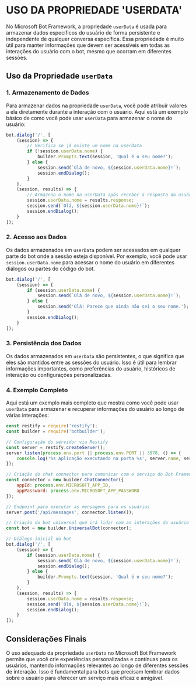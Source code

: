 # USO DA PROPRIEDADE 'USERDATA'
No Microsoft Bot Framework, a propriedade `userData` é usada para armazenar dados específicos do usuário de forma persistente e independente de qualquer conversa específica. Essa propriedade é muito útil para manter informações que devem ser acessíveis em todas as interações do usuário com o bot, mesmo que ocorram em diferentes sessões.

## Uso da Propriedade `userData`
### 1. Armazenamento de Dados
Para armazenar dados na propriedade `userData`, você pode atribuir valores a ela diretamente durante a interação com o usuário. Aqui está um exemplo básico de como você pode usar `userData` para armazenar o nome do usuário:

```javascript
bot.dialog('/', [
    (session) => {
        // Verifica se já existe um nome na userData
        if (!session.userData.nome) {
            builder.Prompts.text(session, 'Qual é o seu nome?');
        } else {
            session.send(`Olá de novo, ${session.userData.nome}!`);
            session.endDialog();
        }
    },
    (session, results) => {
        // Armazena o nome na userData após receber a resposta do usuário
        session.userData.nome = results.response;
        session.send(`Olá, ${session.userData.nome}!`);
        session.endDialog();
    }
]);
```

### 2. Acesso aos Dados
Os dados armazenados em `userData` podem ser acessados em qualquer parte do bot onde a sessão esteja disponível. Por exemplo, você pode usar `session.userData.nome` para acessar o nome do usuário em diferentes diálogos ou partes do código do bot.

```javascript
bot.dialog('/', [
    (session) => {
        if (session.userData.nome) {
            session.send(`Olá de novo, ${session.userData.nome}!`);
        } else {
            session.send('Olá! Parece que ainda não sei o seu nome.');
        }
        session.endDialog();
    }
]);
```

### 3. Persistência dos Dados
Os dados armazenados em `userData` são persistentes, o que significa que eles são mantidos entre as sessões do usuário. Isso é útil para lembrar informações importantes, como preferências do usuário, históricos de interação ou configurações personalizadas.

### 4. Exemplo Completo
Aqui está um exemplo mais completo que mostra como você pode usar `userData` para armazenar e recuperar informações do usuário ao longo de várias interações:

```javascript
const restify = require('restify');
const builder = require('botbuilder');

// Configuração do servidor via Restify
const server = restify.createServer();
server.listen(process.env.port || process.env.PORT || 3978, () => {
    console.log('%s Aplicação executando na porta %s', server.name, server.url);
});

// Criação do chat connector para comunicar com o serviço do Bot Framework
const connector = new builder.ChatConnector({
    appId: process.env.MICROSOFT_APP_ID,
    appPassword: process.env.MICROSOFT_APP_PASSWORD
});

// Endpoint para executar as mensagens para os usuários
server.post('/api/messages', connector.listen());

// Criação do bot universal que irá lidar com as interações do usuário
const bot = new builder.UniversalBot(connector);

// Diálogo inicial do bot
bot.dialog('/', [
    (session) => {
        if (session.userData.nome) {
            session.send(`Olá de novo, ${session.userData.nome}!`);
            session.endDialog();
        } else {
            builder.Prompts.text(session, 'Qual é o seu nome?');
        }
    },
    (session, results) => {
        session.userData.nome = results.response;
        session.send(`Olá, ${session.userData.nome}!`);
        session.endDialog();
    }
]);
```

## Considerações Finais
O uso adequado da propriedade `userData` no Microsoft Bot Framework permite que você crie experiências personalizadas e contínuas para os usuários, mantendo informações relevantes ao longo de diferentes sessões de interação. Isso é fundamental para bots que precisam lembrar dados sobre o usuário para oferecer um serviço mais eficaz e amigável.